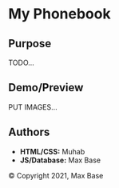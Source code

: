 # My Phonebook

## Purpose

TODO...

## Demo/Preview

PUT IMAGES...

## Authors

- **HTML/CSS:** Muhab
- **JS/Database:** Max Base

© Copyright 2021, Max Base
